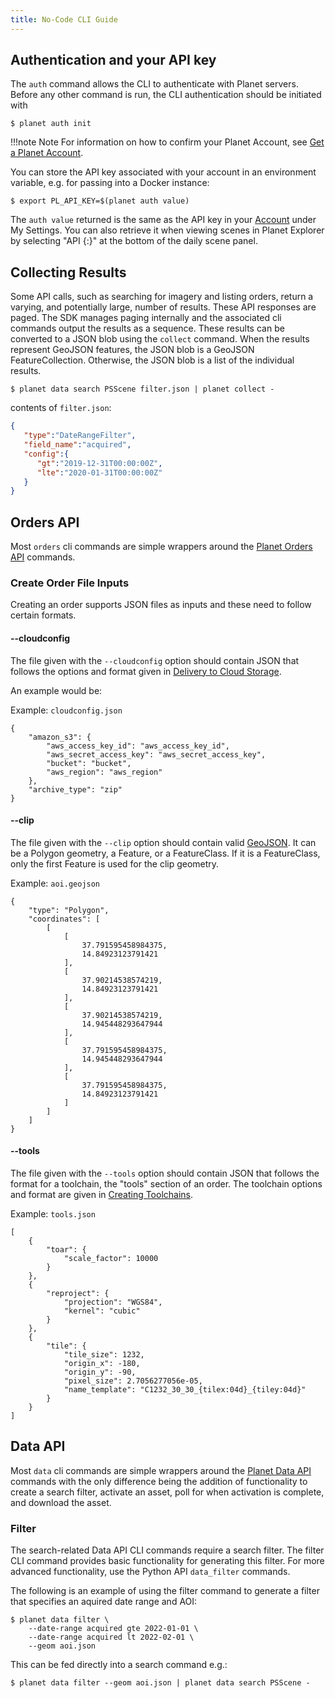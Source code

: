 ```yaml
---
title: No-Code CLI Guide
---
```


## Authentication and your API key

The `auth` command allows the CLI to authenticate with Planet servers. Before
any other command is run, the CLI authentication should be initiated with

```console
$ planet auth init
```

!!!note Note
    For information on how to confirm your Planet Account, see [Get a Planet Account](../../get-started/get-your-planet-account/).

You can store the API key associated with your account in an environment variable, e.g.
for passing into a Docker instance:

```console
$ export PL_API_KEY=$(planet auth value)
```

The `auth value` returned is the same as the API key in your [Account](https://account.planet.com/) under My Settings. You can also retrieve it when viewing scenes in Planet Explorer by selecting "API {:}" at the bottom of the daily scene panel.

## Collecting Results

Some API calls, such as searching for imagery and listing orders, return a
varying, and potentially large, number of results. These API responses are
paged. The SDK manages paging internally and the associated cli commands
output the results as a sequence. These results can be converted to a JSON blob
using the `collect` command. When the results
represent GeoJSON features, the JSON blob is a GeoJSON FeatureCollection.
Otherwise, the JSON blob is a list of the individual results.

```console
$ planet data search PSScene filter.json | planet collect -
```

contents of `filter.json`:

```json
{
   "type":"DateRangeFilter",
   "field_name":"acquired",
   "config":{
      "gt":"2019-12-31T00:00:00Z",
      "lte":"2020-01-31T00:00:00Z"
   }
}
```

## Orders API

Most `orders` cli commands are simple wrappers around the
[Planet Orders API](https://developers.planet.com/docs/orders/reference/#tag/Orders)
commands.


### Create Order File Inputs

Creating an order supports JSON files as inputs and these need to follow certain
formats.


#### --cloudconfig
The file given with the `--cloudconfig` option should contain JSON that follows
the options and format given in
[Delivery to Cloud Storage](https://developers.planet.com/docs/orders/delivery/#delivery-to-cloud-storage).

An example would be:

Example: `cloudconfig.json`
```
{
    "amazon_s3": {
        "aws_access_key_id": "aws_access_key_id",
        "aws_secret_access_key": "aws_secret_access_key",
        "bucket": "bucket",
        "aws_region": "aws_region"
    },
    "archive_type": "zip"
}
```

#### --clip
The file given with the `--clip` option should contain valid [GeoJSON](https://geojson.org/).
It can be a Polygon geometry, a Feature, or a FeatureClass. If it is a FeatureClass,
only the first Feature is used for the clip geometry.

Example: `aoi.geojson`
```
{
    "type": "Polygon",
    "coordinates": [
        [
            [
                37.791595458984375,
                14.84923123791421
            ],
            [
                37.90214538574219,
                14.84923123791421
            ],
            [
                37.90214538574219,
                14.945448293647944
            ],
            [
                37.791595458984375,
                14.945448293647944
            ],
            [
                37.791595458984375,
                14.84923123791421
            ]
        ]
    ]
}
```

#### --tools
The file given with the `--tools` option should contain JSON that follows the
format for a toolchain, the "tools" section of an order. The toolchain options
and format are given in
[Creating Toolchains](https://developers.planet.com/docs/orders/tools-toolchains/#creating-toolchains).

Example: `tools.json`
```
[
    {
        "toar": {
            "scale_factor": 10000
        }
    },
    {
        "reproject": {
            "projection": "WGS84",
            "kernel": "cubic"
        }
    },
    {
        "tile": {
            "tile_size": 1232,
            "origin_x": -180,
            "origin_y": -90,
            "pixel_size": 2.7056277056e-05,
            "name_template": "C1232_30_30_{tilex:04d}_{tiley:04d}"
        }
    }
]
```

## Data API

Most `data` cli commands are simple wrappers around the
[Planet Data API](https://developers.planet.com/docs/apis/data/reference/)
commands with the only difference being the addition of functionality to create
a search filter, activate an asset, poll for when activation is complete, and
download the asset.


### Filter

The search-related Data API CLI commands require a search filter. The filter
CLI command provides basic functionality for generating this filter. For
more advanced functionality, use the Python API `data_filter` commands.

The following is an example of using the filter command to generate a filter
that specifies an aquired date range and AOI:

```console
$ planet data filter \
    --date-range acquired gte 2022-01-01 \
    --date-range acquired lt 2022-02-01 \
    --geom aoi.json
```

This can be fed directly into a search command e.g.:

```console
$ planet data filter --geom aoi.json | planet data search PSScene -
```
